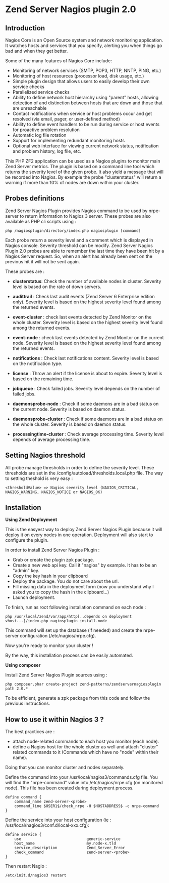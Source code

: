 Zend Server Nagios plugin 2.0
=============================

Introduction
------------

Nagios Core is an Open Source system and network monitoring application.
It watches hosts and services that you specify, alerting you when things go bad and when they get better.

Some of the many features of Nagios Core include:

- Monitoring of network services (SMTP, POP3, HTTP, NNTP, PING, etc.)
- Monitoring of host resources (processor load, disk usage, etc.)
- Simple plugin design that allows users to easily develop their own service checks
- Parallelized service checks
- Ability to define network host hierarchy using "parent" hosts, allowing detection of and distinction between hosts that are down and those that are unreachable
- Contact notifications when service or host problems occur and get resolved (via email, pager, or user-defined method)
- Ability to define event handlers to be run during service or host events for proactive problem resolution
- Automatic log file rotation
- Support for implementing redundant monitoring hosts
- Optional web interface for viewing current network status, notification and problem history, log file, etc.

This PHP ZF2 application can be used as a Nagios plugins to monitor main Zend Server metrics.
The plugin is based on a command line tool which returns the severity level of the given probe. 
It also yield a message that will be recorded into Nagios.
By exemple the probe "clusterstatus" will return a warning if more than 10% of nodes are down within your cluster.

Probes definitions
------------------

Zend Server Nagios Plugin provides Nagios command to be used by nrpe-server to return information to Nagios 3 server. These probes are also available as PHP cli scripts using :

	php /nagiosplugin/directory/index.php nagiosplugin [command]

Each probe return a severity level and a comment which is displayed in Nagios console. Severity threshold can be modify.
Zend Server Nagios Plugin 2.0 probes are able to remember the last time they have been hit by a Nagios Server request. So, when an alert has already been sent on the previous hit it will not be sent again.

These probes are :

- __clusterstatus__: Check the number of available nodes in cluster. Severity level is based on the rate of down servers.

- __audittrail__ : Check last audit events (Zend Server 6 Enterprise edition only). Severity level is based on the highest severity level found among the returned events.

- __event-cluster__ : check last events detected by Zend Monitor on the whole cluster. Severity level is based on the highest severity level found among the returned events.

- __event-node__ : check last events detected by Zend Monitor on the current node. Severity level is based on the highest severity level found among the returned events.

- __notifications__ : Check last notifications content. Severity level is based on the notification type.

- __license__ : Throw an alert if the license is about to expire. Severity level is based on the remaining time.

- __jobqueue__ : Check failed jobs. Severity level depends on the number of failed jobs.

- __daemonsprobe-node__ : Check if some daemons are in a bad status on the current node. Severity is based on daemon status.

- __daemonsprobe-cluster__ : Check if some daemons are in a bad status on the whole cluster. Severity is based on daemon status.

- __processingtime-cluster__ : Check average processing time. Severity level depends of average processing time.


Setting Nagios threshold
------------------------
All probe manage thresholds in order to define the severity level.
These thresholds are set in the /config/autoload/thresholds.local.php file.
The way to setting theshold is very easy :

	<thresholdValue> => Nagios severity level (NAGIOS_CRITICAL, NAGIOS_WARNING, NAGIOS_NOTICE or NAGIOS_OK)

Installation
------------
__Using Zend Deployment__

This is the easyest way to deploy Zend Server Nagios Plugin because it will deploy it on every nodes in one operation. Deployment will also start to configure the plugin.

In order to install Zend Server Nagios Plugin :

- Grab or create the plugin zpk package.
- Create a new web api key. Call it "nagios" by example. It has to be an "admin" key. 
- Copy the key hash in your clipboard
- Deploy the package. You do not care about the url.
- Fill missing data in the deployment form (now you understand why I asked you to copy the hash in the clipboard...)
- Launch deployment.

To finish, run as root following installation command on each node :

	php /usr/local/zend/var/app/http[..depends on deployment vhost...]/index.php nagiosplugin install-node

This command will set up the database (if needed) and create the nrpe-server configuration (/etc/nagios/nrpe.cfg).

Now you're ready to monitor your cluster !

By the way, this installation process can be easily automated.


__Using composer__

Install Zend Server Nagios Plugin sources using :

	php composer.phar create-project zend-patterns/zendservernagiosplugin path 2.0.*

To be efficient, generate a zpk package from this code and follow the previous instructions.


How to use it within Nagios 3 ?
-------------------------------

The best practices are :

- attach node-related commands to each host you monitor (each node).
- define a Nagios host for the whole cluster as well and attach "cluster" related commands to it (Commands which have no "node" within their name).

Doing that you can monitor cluster and nodes separately.

Define the command  into your /usr/local/nagios3/commands.cfg file. You will find the "nrpe-command" value into /etc/nagios/nrpe.cfg (on monitored node). This file has been created during deployment process.

    define command {
	    command_name zend-server-<probe>
	    command_line $USER1$/check_nrpe -H $HOSTADDRESS$ -c nrpe-command
    }
    
Define the service into your host configuration (ie : /usr/local/nagios3/conf.d/local-xxx.cfg): 

    define service {
        use                             generic-service 
        host_name                       my.node-x.tld
        service_description             Zend_Server_Error
        check_command                   zend-server-<probe>
    }   
    
Then restart Nagio :

    /etc/init.d/nagios3 restart
    
    
    